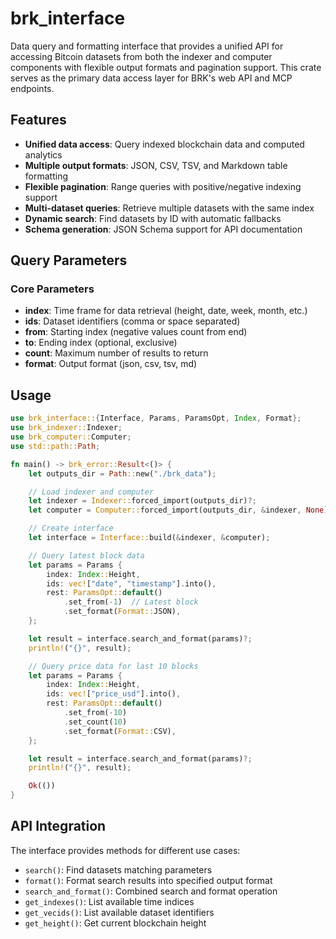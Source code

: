 # brk_interface

Data query and formatting interface that provides a unified API for accessing Bitcoin datasets from both the indexer and computer components with flexible output formats and pagination support. This crate serves as the primary data access layer for BRK's web API and MCP endpoints.

## Features

- **Unified data access**: Query indexed blockchain data and computed analytics
- **Multiple output formats**: JSON, CSV, TSV, and Markdown table formatting
- **Flexible pagination**: Range queries with positive/negative indexing support
- **Multi-dataset queries**: Retrieve multiple datasets with the same index
- **Dynamic search**: Find datasets by ID with automatic fallbacks
- **Schema generation**: JSON Schema support for API documentation

## Query Parameters

### Core Parameters

- **index**: Time frame for data retrieval (height, date, week, month, etc.)
- **ids**: Dataset identifiers (comma or space separated)
- **from**: Starting index (negative values count from end)
- **to**: Ending index (optional, exclusive)
- **count**: Maximum number of results to return
- **format**: Output format (json, csv, tsv, md)

## Usage

```rust
use brk_interface::{Interface, Params, ParamsOpt, Index, Format};
use brk_indexer::Indexer;
use brk_computer::Computer;
use std::path::Path;

fn main() -> brk_error::Result<()> {
    let outputs_dir = Path::new("./brk_data");

    // Load indexer and computer
    let indexer = Indexer::forced_import(outputs_dir)?;
    let computer = Computer::forced_import(outputs_dir, &indexer, None)?;

    // Create interface
    let interface = Interface::build(&indexer, &computer);

    // Query latest block data
    let params = Params {
        index: Index::Height,
        ids: vec!["date", "timestamp"].into(),
        rest: ParamsOpt::default()
            .set_from(-1)  // Latest block
            .set_format(Format::JSON),
    };

    let result = interface.search_and_format(params)?;
    println!("{}", result);

    // Query price data for last 10 blocks
    let params = Params {
        index: Index::Height,
        ids: vec!["price_usd"].into(),
        rest: ParamsOpt::default()
            .set_from(-10)
            .set_count(10)
            .set_format(Format::CSV),
    };

    let result = interface.search_and_format(params)?;
    println!("{}", result);

    Ok(())
}
```

## API Integration

The interface provides methods for different use cases:

- `search()`: Find datasets matching parameters
- `format()`: Format search results into specified output format
- `search_and_format()`: Combined search and format operation
- `get_indexes()`: List available time indices
- `get_vecids()`: List available dataset identifiers
- `get_height()`: Get current blockchain height
